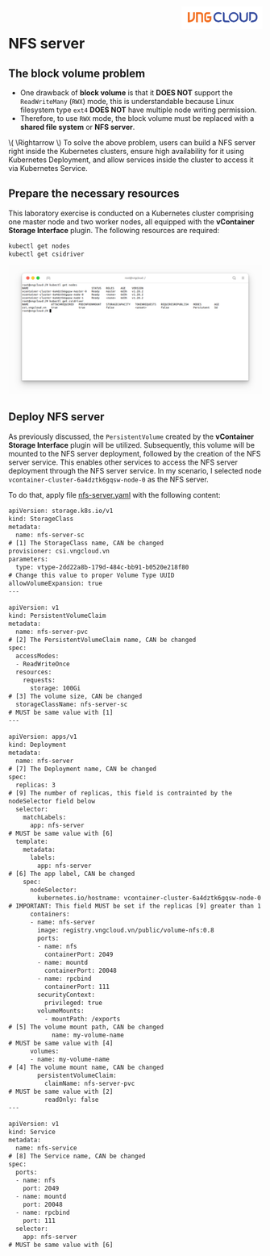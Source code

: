 <div style="float: right;"><img src="../../../images/01.png" width="160px" /></div><br>

# NFS server
## The block volume problem
- One drawback of **block volume** is that it **DOES NOT** support the `ReadWriteMany` (`RWX`) mode, this is understandable because Linux filesystem type `ext4` **DOES NOT** have multiple node writing permission.
- Therefore, to use `RWX` mode, the block volume must be replaced with a **shared file system** or **NFS server**.

\\( \Rightarrow \\) To solve the above problem, users can build a NFS server right inside the Kubernetes clusters, ensure high availability for it using Kubernetes Deployment, and allow services inside the cluster to access it via Kubernetes Service.

## Prepare the necessary resources
This laboratory exercise is conducted on a Kubernetes cluster comprising one master node and two worker nodes, all equipped with the **vContainer Storage Interface** plugin. The following resources are required:
```bash=
kubectl get nodes
kubectl get csidriver
```

<center>

  ![](./../../../images/26.png)

</center>

## Deploy NFS server
As previously discussed, the `PersistentVolume` created by the **vContainer Storage Interface** plugin will be utilized. Subsequently, this volume will be mounted to the NFS server deployment, followed by the creation of the NFS server service. This enables other services to access the NFS server deployment through the NFS server service. In my scenario, I selected node `vcontainer-cluster-6a4dztk6gqsw-node-0` as the NFS server.

To do that, apply file [nfs-server.yaml](https://raw.githubusercontent.com/vngcloud/vcontainer-helm-infra-documentation/main/manifests/nfs-server/nfs-server.yaml) with the following content:
```yaml=
apiVersion: storage.k8s.io/v1
kind: StorageClass
metadata:
  name: nfs-server-sc                                                   # [1] The StorageClass name, CAN be changed
provisioner: csi.vngcloud.vn
parameters:
  type: vtype-2dd22a8b-179d-484c-bb91-b0520e218f80                      # Change this value to proper Volume Type UUID
allowVolumeExpansion: true
---

apiVersion: v1
kind: PersistentVolumeClaim
metadata:
  name: nfs-server-pvc                                                  # [2] The PersistentVolumeClaim name, CAN be changed
spec:
  accessModes:
  - ReadWriteOnce
  resources:
    requests:
      storage: 100Gi                                                    # [3] The volume size, CAN be changed
  storageClassName: nfs-server-sc                                       # MUST be same value with [1]
---

apiVersion: apps/v1
kind: Deployment
metadata:
  name: nfs-server                                                      # [7] The Deployment name, CAN be changed
spec:
  replicas: 3                                                           # [9] The number of replicas, this field is contrainted by the nodeSelector field below
  selector:
    matchLabels:
      app: nfs-server                                                   # MUST be same value with [6]
  template:
    metadata:
      labels:
        app: nfs-server                                                 # [6] The app label, CAN be changed
    spec:
      nodeSelector:
        kubernetes.io/hostname: vcontainer-cluster-6a4dztk6gqsw-node-0  # IMPORTANT: This field MUST be set if the replicas [9] greater than 1
      containers:
      - name: nfs-server
        image: registry.vngcloud.vn/public/volume-nfs:0.8
        ports:
        - name: nfs
          containerPort: 2049
        - name: mountd
          containerPort: 20048
        - name: rpcbind
          containerPort: 111
        securityContext:
          privileged: true
        volumeMounts:
          - mountPath: /exports                                         # [5] The volume mount path, CAN be changed
            name: my-volume-name                                        # MUST be same value with [4]
      volumes:
      - name: my-volume-name                                            # [4] The volume mount name, CAN be changed
        persistentVolumeClaim:
          claimName: nfs-server-pvc                                     # MUST be same value with [2]
          readOnly: false
---

apiVersion: v1
kind: Service
metadata:
  name: nfs-service                                                     # [8] The Service name, CAN be changed
spec:
  ports:
  - name: nfs
    port: 2049
  - name: mountd
    port: 20048
  - name: rpcbind
    port: 111
  selector:
    app: nfs-server                                                     # MUST be same value with [6]
```